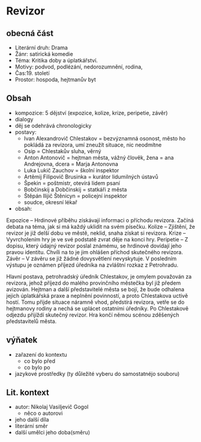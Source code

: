 # Revizor

## obecná část

- Literární druh: Drama
- Žánr: satirická komedie
- Téma: Kritika doby a úplatkářství.
- Motivy: podvod, podlézání, nedorozumnění, rodina, 
- Čas:19. století
- Prostor: hospoda, hejtmanův byt

## Obsah

- kompozice: 5 dějství (expozice, kolize, krize, peripetie, závěr)
- dialogy
- děj se odehrává chronologicky
- postavy:
  - Ivan Alexandrovič Chlestakov = bezvýznamná osonost, město ho pokládá za revizora, umí zneužít situace, nic neodmítne
  - Osip = Chlestakův sluha, věrný
  - Anton Antonovič = hejtman města, vážný člověk, žena = ana Andrejovna, dcera = Marja Antonovna
  - Luka Lukič Zauchov = školní inspektor
  - Artěmij Filipovič Brusinka = kurátor lidumilných ústavů
  - Špekin = poštmistr, otevírá lidem psaní
  - Bobčinskij a Dobčinskij = statkáři z města
  - Štěpán Ilijič Štěnicyn = policejní inspektor
  - soudce, okresní lékař
- obsah:

Expozice – Hrdinové příběhu získávají informaci o příchodu revizora. Začíná debata na téma, jak si má každý uklidit na svém písečku.
Kolize – Zjištění, že revizor je již delší dobu ve městě, neklid, snaha získat si revizora.
Krize – Vyvrcholením hry je ve své podstatě zvrat děje na konci hry.
Peripetie – Z dopisu, který údajný revizor poslal známému, se hrdinové dovídají jeho pravou identitu. Chvíli na to je jim ohlášen příchod skutečného revizora.
Závěr – V závěru se již žádné dovysvětlení nevyskytuje. V posledním výstupu je oznámen příjezd úředníka na zvláštní rozkaz z Petrohradu.

Hlavní postava, petrohradský úředník Chlestakov, je omylem považován za revizora, jehož příjezd do malého provinčního městečka byl již předem avizován. Hejtman a další představitelé města se bojí, že bude odhalena jejich úplatkářská praxe a neplnění povinností, a proto Chlestakova uctivě hostí. Tomu přijde situace náramně vhod, předstírá revizora, vetře se do hejtmanovy rodiny a nechá se uplácet ostatními úředníky. Po Chlestakově odjezdu přijíždí skutečný revizor. Hra končí němou scénou zděšených představitelů města.

## výňatek

- zařazení do kontextu
  - co bylo před
  - co bylo po
- jazykové prostředky (ty důležité vyberu do samostatnéjo souboru)

## Lit. kontext

- autor: Nikolaj Vasiljevič Gogol
  - něco o autorovi
- jeho další díla
- literární směr
- další umělci jeho doba(směru)
